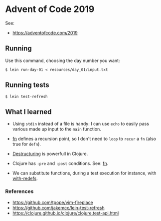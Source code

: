 # Advent of Code 2019

See:

- <https://adventofcode.com/2019>

## Running

Use this command, choosing the day number you want:

    $ lein run-day-01 < resources/day_01/input.txt

## Running tests

    $ lein test-refresh


## What I learned

- Using `stdin` instead of a file is handy: I can use `echo` to easily pass
  various made up input to the `main` function.

- [fn][fn] defines a recursion point, so I don't need to `loop` to `recur` a
  `fn` (also true for `defn`).

- [Destructuring][destruct] is powerfull in Clojure.

- Clojure has `:pre` and `:post` conditions. See: [fn][fn].

- We can substitute functions, during a test execution for instance, with [with-redefs][with-redefs].

### References

- <https://github.com/tpope/vim-fireplace>
- <https://github.com/jakemcc/lein-test-refresh>
- <https://clojure.github.io/clojure/clojure.test-api.html>

[fn]: https://clojure.org/reference/special_forms#fn
[destruct]: https://clojure.org/guides/destructuring
[with-redefs]: https://clojuredocs.org/clojure.core/with-redefs
